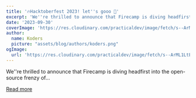 ```yaml
---
title: '🔥Hacktoberfest 2023! let''s gooo 🚀'
excerpt: 'We''re thrilled to announce that Firecamp is diving headfirst into the open-source frenzy of...'
date: '2023-09-30'
coverImage: 'https://res.cloudinary.com/practicaldev/image/fetch/s--ArML1LtE--/c_imagga_scale,f_auto,fl_progressive,h_420,q_auto,w_1000/https://dev-to-uploads.s3.amazonaws.com/uploads/articles/hemlh9vwowzxhy12duct.png'
author:
  name: Koders
  picture: "assets/blog/authors/koders.png"
ogImage:
  url: 'https://res.cloudinary.com/practicaldev/image/fetch/s--ArML1LtE--/c_imagga_scale,f_auto,fl_progressive,h_420,q_auto,w_1000/https://dev-to-uploads.s3.amazonaws.com/uploads/articles/hemlh9vwowzxhy12duct.png'
---
```


We''re thrilled to announce that Firecamp is diving headfirst into the open-source frenzy of...

[Read more](https://dev.to/firecampdev/firecamp-is-participating-in-hacktoberfest-2023-245h)

